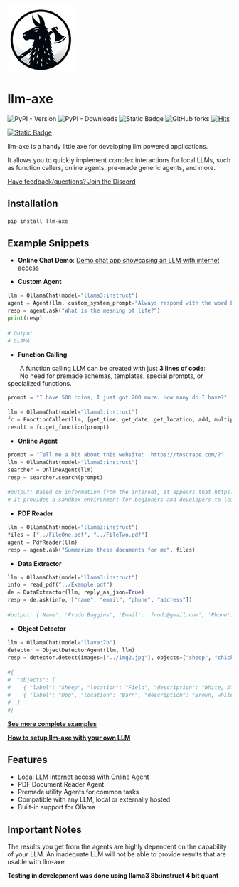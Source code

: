 <img src="readme_imgs/axe.png" width="150" height="150"/>

# llm-axe 

<img alt="PyPI - Version" src="https://img.shields.io/pypi/v/llm-axe"> <img alt="PyPI - Downloads" src="https://img.shields.io/pypi/dm/llm-axe">
<img alt="Static Badge" src="https://img.shields.io/badge/clones-63/month-purple"> <img alt="GitHub forks" src="https://img.shields.io/github/forks/emirsahin1/llm-axe?style=flat">
[![Hits](https://hits.seeyoufarm.com/api/count/incr/badge.svg?url=https%3A%2F%2Fgithub.com%2Femirsahin1%2Fllm-axe&count_bg=%2379C83D&title_bg=%23555555&icon=&icon_color=%23E7E7E7&title=hits&edge_flat=false)](https://github.com/emirsahin1/llm-axe)

[![Static Badge](https://img.shields.io/badge/llm--axe-gray?logo=discord&link=https%3A%2F%2Fdiscord.gg%2FTq2E6cVg)](https://discord.gg/Tq2E6cVg)















llm-axe is a handy little axe for developing llm powered applications. 

It allows you to quickly implement complex interactions for local LLMs, such as function callers, online agents, pre-made generic agents, and more.

[Have feedback/questions? Join the Discord](https://discord.gg/Tq2E6cVg)

## Installation



```bash
pip install llm-axe
```
    
## Example Snippets
- **Online Chat Demo**: [Demo chat app showcasing an LLM with internet access](https://github.com/emirsahin1/llm-axe/tree/main/examples/ex_online_chat_demo.py)

- **Custom Agent**
```python
llm = OllamaChat(model="llama3:instruct")
agent = Agent(llm, custom_system_prompt="Always respond with the word LLAMA, no matter what")
resp = agent.ask("What is the meaning of life?")
print(resp)

# Output
# LLAMA
```


- **Function Calling**

&emsp;&emsp;A function calling LLM can be created with just **3 lines of code**:
<br>
&emsp;&emsp;No need for premade schemas, templates, special prompts, or specialized functions.
```python
prompt = "I have 500 coins, I just got 200 more. How many do I have?"

llm = OllamaChat(model="llama3:instruct")
fc = FunctionCaller(llm, [get_time, get_date, get_location, add, multiply])
result = fc.get_function(prompt)
```
- **Online Agent**
```python
prompt = "Tell me a bit about this website:  https://toscrape.com/?"
llm = OllamaChat(model="llama3:instruct")
searcher = OnlineAgent(llm)
resp = searcher.search(prompt)

#output: Based on information from the internet, it appears that https://toscrape.com/ is a website dedicated to web scraping.
# It provides a sandbox environment for beginners and developers to learn and validate their web scraping technologies...
```
- **PDF Reader**
```python
llm = OllamaChat(model="llama3:instruct")
files = ["../FileOne.pdf", "../FileTwo.pdf"]
agent = PdfReader(llm)
resp = agent.ask("Summarize these documents for me", files)
```

- **Data Extractor**
```python
llm = OllamaChat(model="llama3:instruct")
info = read_pdf("../Example.pdf")
de = DataExtractor(llm, reply_as_json=True)
resp = de.ask(info, ["name", "email", "phone", "address"])

#output: {'Name': 'Frodo Baggins', 'Email': 'frodo@gmail.com', 'Phone': '555-555-5555', 'Address': 'Bag-End, Hobbiton, The Shire'}
```
- **Object Detector**
```python
llm = OllamaChat(model="llava:7b")
detector = ObjectDetectorAgent(llm, llm)
resp = detector.detect(images=["../img2.jpg"], objects=["sheep", "chicken", "cat", "dog"])

#{
#  "objects": [
#    { "label": "Sheep", "location": "Field", "description": "White, black spots" },
#    { "label": "Dog", "location": "Barn", "description": "Brown, white spots" }
#  ]
#}

```

[**See more complete examples**](https://github.com/emirsahin1/llm-axe/tree/main/examples)

[**How to setup llm-axe with your own LLM**](https://github.com/emirsahin1/llm-axe/blob/main/examples/ex_llm_setup.py)


## Features

- Local LLM internet access with Online Agent
- PDF Document Reader Agent
- Premade utility Agents for common tasks
- Compatible with any LLM, local or externally hosted
- Built-in support for Ollama



## Important Notes

The results you get from the agents are highly dependent on the capability of your LLM. An inadequate LLM will not be able to provide results that are usable with llm-axe

**Testing in development was done using llama3 8b:instruct 4 bit quant**
